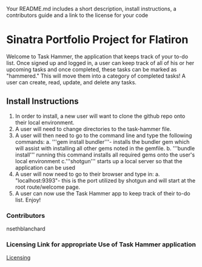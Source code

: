 
Your README.md includes a short description, install instructions, a contributors guide and a link to the license for your code

# Sinatra Portfolio Project for Flatiron

Welcome to Task Hammer, the application that keeps track of your to-do list.  Once signed up and logged in, a user can keep track of all of his or her upcoming tasks
and once completed, these tasks can be marked as "hammered."  This will move them into a category of completed tasks!  A user can create, read, update, and delete any tasks.  


## Install Instructions
1. In order to install, a new user will want to clone the github repo onto their local environment. 
2. A user will need to change directories to the task-hammer file.
3. A user will then need to go to the command line and type the following commands:
    a. '''gem install bundler'''- installs the bundler gem which will assist with installing all other gems noted in the gemfile. 
    b. '''bundle install''' running this command installs all required gems onto the user's local environment
    c.'''shotgun''' starts up a local server so that the application can be used
4. A user will now need to go to their browser and type in:
    a. "localhost:9393"- this is the port utilized by shotgun and will start at the root route/welcome page.
5. A user can now use the Task Hammer app to keep track of their to-do list.  Enjoy!

### Contributors 
nsethblanchard


### Licensing Link for appropriate Use of Task Hammer application
[Licensing](LICENSE.txt)
